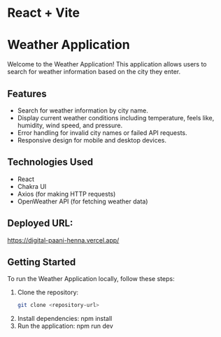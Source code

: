 # React + Vite

# Weather Application

Welcome to the Weather Application! This application allows users to search for weather information based on the city they enter.

## Features

- Search for weather information by city name.
- Display current weather conditions including temperature, feels like, humidity, wind speed, and pressure.
- Error handling for invalid city names or failed API requests.
- Responsive design for mobile and desktop devices.

## Technologies Used

- React
- Chakra UI
- Axios (for making HTTP requests)
- OpenWeather API (for fetching weather data)

## Deployed URL:
https://digital-paani-henna.vercel.app/


## Getting Started

To run the Weather Application locally, follow these steps:
1. Clone the repository:
   ```bash
   git clone <repository-url>
2. Install dependencies:
    npm install
3. Run the application:
   npm run dev




